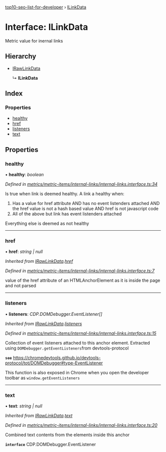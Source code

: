 [top10-seo-list-for-developer](../README.md) › [ILinkData](ilinkdata.md)

# Interface: ILinkData

Metric value for inernal links

## Hierarchy

* [IRawLinkData](irawlinkdata.md)

  ↳ **ILinkData**

## Index

### Properties

* [healthy](ilinkdata.md#healthy)
* [href](ilinkdata.md#href)
* [listeners](ilinkdata.md#listeners)
* [text](ilinkdata.md#text)

## Properties

###  healthy

• **healthy**: *boolean*

*Defined in [metrics/metric-items/internal-links/internal-links.interface.ts:34](https://github.com/deepcrawl/top10-seo-list-for-developer/blob/33055d5/src/metrics/metric-items/internal-links/internal-links.interface.ts#L34)*

Is true when link is deemed healthy. A link a healthy when:
1. Has a value for href attribute AND has no event listenders attached AND the href value is not a hash based value AND href is not javascript code
2. All of the above but link has event listenders attached

Everything else is deemed as not healthy

___

###  href

• **href**: *string | null*

*Inherited from [IRawLinkData](irawlinkdata.md).[href](irawlinkdata.md#href)*

*Defined in [metrics/metric-items/internal-links/internal-links.interface.ts:7](https://github.com/deepcrawl/top10-seo-list-for-developer/blob/33055d5/src/metrics/metric-items/internal-links/internal-links.interface.ts#L7)*

value of the href attribute of an HTMLAnchorElement as it is inside the page and not parsed

___

###  listeners

• **listeners**: *CDP.DOMDebugger.EventListener[]*

*Inherited from [IRawLinkData](irawlinkdata.md).[listeners](irawlinkdata.md#listeners)*

*Defined in [metrics/metric-items/internal-links/internal-links.interface.ts:15](https://github.com/deepcrawl/top10-seo-list-for-developer/blob/33055d5/src/metrics/metric-items/internal-links/internal-links.interface.ts#L15)*

Collection of event listeners attached to this anchor element.
Extracted using `DOMDebugger.getEventListeners`from devtools-protocol

**`see`** https://chromedevtools.github.io/devtools-protocol/tot/DOMDebugger#type-EventListener

This function is also exposed in Chrome when you open the developer toolbar as `window.getEventListeners`

___

###  text

• **text**: *string | null*

*Inherited from [IRawLinkData](irawlinkdata.md).[text](irawlinkdata.md#text)*

*Defined in [metrics/metric-items/internal-links/internal-links.interface.ts:20](https://github.com/deepcrawl/top10-seo-list-for-developer/blob/33055d5/src/metrics/metric-items/internal-links/internal-links.interface.ts#L20)*

Combined text contents from the elements inside this anchor

**`interface`** CDP.DOMDebugger.EventListener
